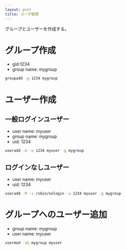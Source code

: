 ```yaml
---
layout: post
title: ユーザ管理
---
```


グループとユーザーを作成する。

# グループ作成

- gid:1234
- group name: mygroup

```sh
groupadd -g 1234 mygroup
```

# ユーザー作成

## 一般ログインユーザー

- user name: myuser
- group name: mygroup
- uid: 1234

```sh
useradd -m -u 1234 myuser -g mygroup
```

## ログインなしユーザー

- user name: myuser
- uid: 1234

```sh
useradd -M -s /sbin/nologin -u 1234 myuser -g mygroup
```

# グループへのユーザー追加

- group name: mygroup
- user name: myuser

```sh
usermod -aG mygroup myuser
```
